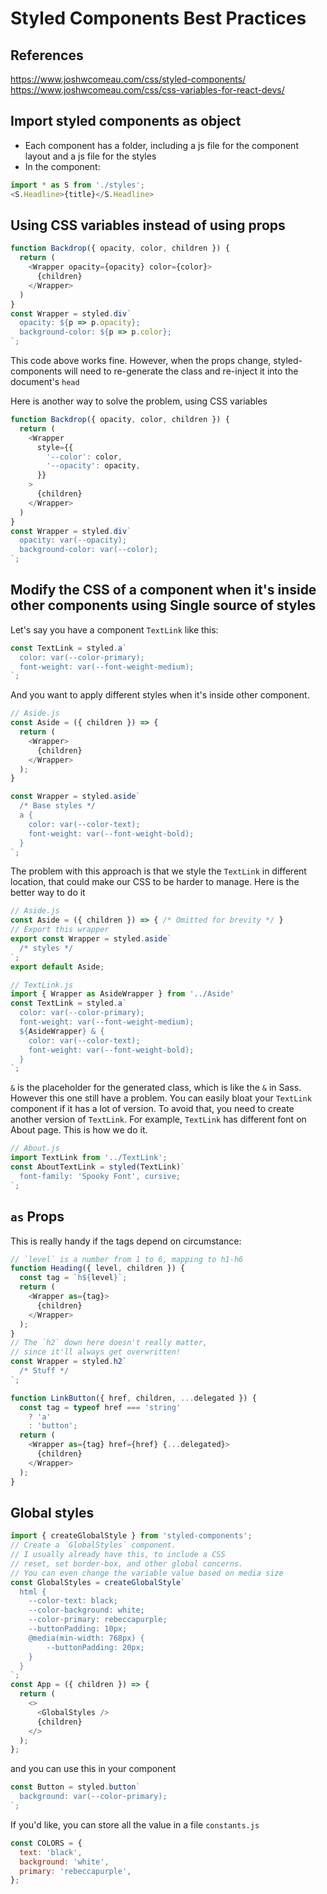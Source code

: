 # Styled Components Best Practices

## References

<https://www.joshwcomeau.com/css/styled-components/>
<https://www.joshwcomeau.com/css/css-variables-for-react-devs/>

## Import styled components as object
- Each component has a folder, including a js file for the component layout and a js file for the styles
- In the component:
```javascript
import * as S from './styles';
<S.Headline>{title}</S.Headline>
```

## Using CSS variables instead of using props

```javascript
function Backdrop({ opacity, color, children }) {
  return (
    <Wrapper opacity={opacity} color={color}>
      {children}
    </Wrapper>
  )
}
const Wrapper = styled.div`
  opacity: ${p => p.opacity};
  background-color: ${p => p.color};
`;
```
This code above works fine. However, when the props change, styled-components will need to re-generate the class and re-inject it into the document's `head`

Here is another way to solve the problem, using CSS variables

```javascript
function Backdrop({ opacity, color, children }) {
  return (
    <Wrapper
      style={{
        '--color': color,
        '--opacity': opacity,
      }}
    >
      {children}
    </Wrapper>
  )
}
const Wrapper = styled.div`
  opacity: var(--opacity);
  background-color: var(--color);
`;
```

## Modify the CSS of a component when it's inside other components using Single source of styles

Let's say you have a component `TextLink` like this:
```javascript
const TextLink = styled.a`
  color: var(--color-primary);
  font-weight: var(--font-weight-medium);
`;
```

And you want to apply different styles when it's inside other component.
```javascript
// Aside.js
const Aside = ({ children }) => {
  return (
    <Wrapper>
      {children}
    </Wrapper>
  );
}

const Wrapper = styled.aside`
  /* Base styles */
  a {
    color: var(--color-text);
    font-weight: var(--font-weight-bold);
  }
`;
```

The problem with this approach is that we style the `TextLink` in different location, that could make our CSS to be harder to manage.
Here is the better way to do it

```javascript
// Aside.js
const Aside = ({ children }) => { /* Omitted for brevity */ }
// Export this wrapper
export const Wrapper = styled.aside`
  /* styles */
`;
export default Aside;
```

```javascript
// TextLink.js
import { Wrapper as AsideWrapper } from '../Aside'
const TextLink = styled.a`
  color: var(--color-primary);
  font-weight: var(--font-weight-medium);
  ${AsideWrapper} & {
    color: var(--color-text);
    font-weight: var(--font-weight-bold);
  }
`;
```

`&` is the placeholder for the generated class, which is like the `&` in Sass.
However this one still have a problem. You can easily bloat your `TextLink` component if it has a lot of version. To avoid that, you need to create another version of `TextLink`. For example, `TextLink` has different font on About page. This is how we do it.

```javascript
// About.js
import TextLink from '../TextLink';
const AboutTextLink = styled(TextLink)`
  font-family: 'Spooky Font', cursive;
`;
```

## `as` Props

This is really handy if the tags depend on circumstance:

```javascript
// `level` is a number from 1 to 6, mapping to h1-h6
function Heading({ level, children }) {
  const tag = `h${level}`;
  return (
    <Wrapper as={tag}>
      {children}
    </Wrapper>
  );
}
// The `h2` down here doesn't really matter,
// since it'll always get overwritten!
const Wrapper = styled.h2`
  /* Stuff */
`;
```

```javascript
function LinkButton({ href, children, ...delegated }) {
  const tag = typeof href === 'string'
    ? 'a'
    : 'button';
  return (
    <Wrapper as={tag} href={href} {...delegated}>
      {children}
    </Wrapper>
  );
}
```

## Global styles

```javascript
import { createGlobalStyle } from 'styled-components';
// Create a `GlobalStyles` component.
// I usually already have this, to include a CSS
// reset, set border-box, and other global concerns.
// You can even change the variable value based on media size
const GlobalStyles = createGlobalStyle`
  html {
    --color-text: black;
    --color-background: white;
    --color-primary: rebeccapurple;
    --buttonPadding: 10px;
    @media(min-width: 768px) {
    	--buttonPadding: 20px;
    }
  }
`;
const App = ({ children }) => {
  return (
    <>
      <GlobalStyles />
      {children}
    </>
  );
};
```

and you can use this in your component

```javascript
const Button = styled.button`
  background: var(--color-primary);
`;
```

If you'd like, you can store all the value in a file `constants.js`

```javascript
const COLORS = {
  text: 'black',
  background: 'white',
  primary: 'rebeccapurple',
};
```